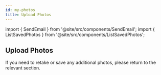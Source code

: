 ```yaml
---
id: my-photos
title: Upload Photos
---
```


import { SendEmail } from '@site/src/components/SendEmail';
import { ListSavedPhotos } from '@site/src/components/ListSavedPhotos';

## Upload Photos
<SendEmail title="[Sec 7.1 & 7.2]" />

If you need to retake or save any additional photos, please return to the relevant section.
<ListSavedPhotos />
